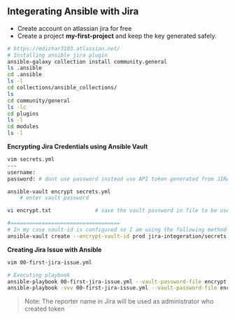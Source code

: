 ## Integerating Ansible with Jira
- Create account on atlassian jira for free
- Create a project __my-first-project__ and keep the key generated safely.
```bash
# https://mdizhar3103.atlassian.net/
# Installing ansible jira plugin
ansible-galaxy collection install community.general
ls .ansible
cd .ansible
ls -l
cd collections/ansible_collections/
ls
cd community/general
ls -lc
cd plugins
ls -l
cd modules
ls -l
```

**Encrypting Jira Credentials using Ansible Vault**
```bash
vim secrets.yml
---
username: 
password: # dont use password instead use API token generated from JIRA account and paste it here.

ansible-vault encrypt secrets.yml
    # enter vault password

vi encrypt.txt              # save the vault password in file to be used in decrypting

#===================================
# In my case vault-id is configured so I am using the following method to setup
ansible-vault create --encrypt-vault-id prod jira-integeration/secrets.yml
```

**Creating Jira Issue with Ansible**
```bash
vim 00-first-jira-issue.yml

# Executing playbook
ansible-playbook 00-first-jira-issue.yml --vault-password-file encrypt.txt
ansible-playbook -vvv 00-first-jira-issue.yml --vault-password-file encrypt.txt
```

> Note: The reporter name in Jira will be used as administrator who created token
